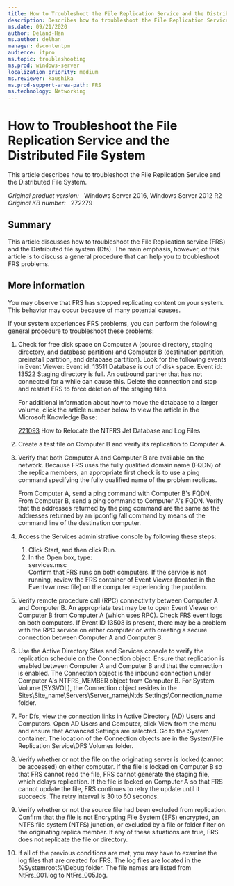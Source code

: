 ```yaml
---
title: How to Troubleshoot the File Replication Service and the Distributed File System
description: Describes how to troubleshoot the File Replication Service and the Distributed File System
ms.date: 09/21/2020
author: Deland-Han
ms.author: delhan 
manager: dscontentpm
audience: itpro
ms.topic: troubleshooting
ms.prod: windows-server 
localization_priority: medium
ms.reviewer: kaushika
ms.prod-support-area-path: FRS
ms.technology: Networking
---
```

# How to Troubleshoot the File Replication Service and the Distributed File System

This article describes how to troubleshoot the File Replication Service and the Distributed File System.

_Original product version:_ &nbsp; Windows Server 2016, Windows Server 2012 R2  
_Original KB number:_ &nbsp; 272279

## Summary

This article discusses how to troubleshoot the File Replication service (FRS) and the Distributed file system (Dfs). The main emphasis, however, of this article is to discuss a general procedure that can help you to troubleshoot FRS problems.

## More information

You may observe that FRS has stopped replicating content on your system. This behavior may occur because of many potential causes.

If your system experiences FRS problems, you can perform the following general procedure to troubleshoot these problems:


1. Check for free disk space on Computer A (source directory, staging directory, and database partition) and Computer B (destination partition, preinstall partition, and database partition). Look for the following events in Event Viewer: Event id: 13511
Database is out of disk space.
Event id: 13522
Staging directory is full. An outbound partner that has not connected for a while can cause this. Delete the connection and stop and restart FRS to force deletion of the staging files.

    For additional information about how to move the database to a larger volume, click the article number below to view the article in the Microsoft Knowledge Base:

    [221093](/EN-US/help/221093) How to Relocate the NTFRS Jet Database and Log Files  

2. Create a test file on Computer B and verify its replication to Computer A.
3. Verify that both Computer A and Computer B are available on the network. Because FRS uses the fully qualified domain name (FQDN) of the replica members, an appropriate first check is to use a ping command specifying the fully qualified name of the problem replicas.

    From Computer A, send a ping command with Computer B's FQDN. From Computer B, send a ping command to Computer A's FQDN. Verify that the addresses returned by the ping command are the same as the addresses returned by an ipconfig /all command by means of the command line of the destination computer.
4. Access the Services administrative console by following these steps:

    1. Click Start, and then click Run.  
    2. In the Open box, type:  
      services.msc  
Confirm that FRS runs on both computers. If the service is not running, review the FRS container of Event Viewer (located in the Eventvwr.msc file) on the computer experiencing the problem.
5. Verify remote procedure call (RPC) connectivity between Computer A and Computer B. An appropriate test may be to open Event Viewer on Computer B from Computer A (which uses RPC). Check FRS event logs on both computers. If Event ID 13508 is present, there may be a problem with the RPC service on either computer or with creating a secure connection between Computer A and Computer B.
6. Use the Active Directory Sites and Services console to verify the replication schedule on the Connection object. Ensure that replication is enabled between Computer A and Computer B and that the connection is enabled. The Connection object is the inbound connection under Computer A's NTFRS_MEMBER object from Computer B. For System Volume (SYSVOL), the Connection object resides in the Sites\Site_name\Servers\Server_name\Ntds Settings\Connection_name folder.
7. For Dfs, view the connection links in Active Directory (AD) Users and Computers. Open AD Users and Computer, click View from the menu and ensure that Advanced Settings are selected. Go to the System container. The location of the Connection objects are in the System\File Replication Service\DFS Volumes folder.
8. Verify whether or not the file on the originating server is locked (cannot be accessed) on either computer. If the file is locked on Computer B so that FRS cannot read the file, FRS cannot generate the staging file, which delays replication. If the file is locked on Computer A so that FRS cannot update the file, FRS continues to retry the update until it succeeds. The retry interval is 30 to 60 seconds.
9. Verify whether or not the source file had been excluded from replication. Confirm that the file is not Encrypting File System (EFS) encrypted, an NTFS file system (NTFS) junction, or excluded by a file or folder filter on the originating replica member. If any of these situations are true, FRS does not replicate the file or directory.
10. If all of the previous conditions are met, you may have to examine the log files that are created for FRS. The log files are located in the %Systemroot%\Debug folder. The file names are listed from NtFrs_001.log to NtFrs_005.log.
